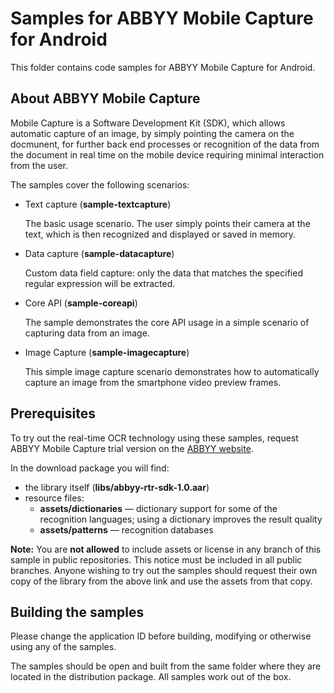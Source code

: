 
# Samples for ABBYY Mobile Capture for Android

This folder contains code samples for ABBYY Mobile Capture for Android.



## About ABBYY Mobile Capture

Mobile Capture is a Software Development Kit (SDK), which allows automatic capture of an image, by simply pointing the camera on the docmunent, for further back end processes or recognition of the data from the document in real time on the mobile device requiring minimal interaction from the user.

The samples cover the following scenarios:

- Text capture (**sample-textcapture**)

  The basic usage scenario. The user simply points their camera at the text, which is then recognized and displayed or saved in memory.

- Data capture (**sample-datacapture**)

  Custom data field capture: only the data that matches the specified regular expression will be extracted.

- Core API (**sample-coreapi**)

  The sample demonstrates the core API usage in a simple scenario of capturing data from an image.

- Image Capture (**sample-imagecapture**)

  This simple image capture scenario demonstrates how to automatically capture an image from the smartphone video preview frames.

## Prerequisites

To try out the real-time OCR technology using these samples, request ABBYY Mobile Capture trial version on the [ABBYY website](http://www.abbyy.com/mobile-capture-sdk/#request-demo). 

In the download package you will find:

- the library itself (**libs/abbyy-rtr-sdk-1.0.aar**)
- resource files:
  - **assets/dictionaries** — dictionary support for some of the recognition languages; using a dictionary improves the result quality
  - **assets/patterns** — recognition databases

**Note:** You are **not allowed** to include assets or license in any branch of this sample in public repositories. This notice must be included in all public branches. Anyone wishing to try out the samples should request their own copy of the library from the above link and use the assets from that copy.



## Building the samples

Please change the application ID before building, modifying or otherwise using any of the samples.

The samples should be open and built from the same folder where they are located in the distribution package. All samples work out of the box.
